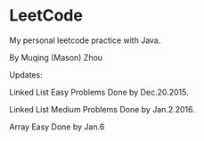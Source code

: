 # LeetCode
My personal leetcode practice with Java.

By Muqing (Mason) Zhou

Updates:

Linked List Easy Problems Done by Dec.20.2015.

Linked List Medium Problems Done by Jan.2.2016.

Array Easy Done by Jan.6



